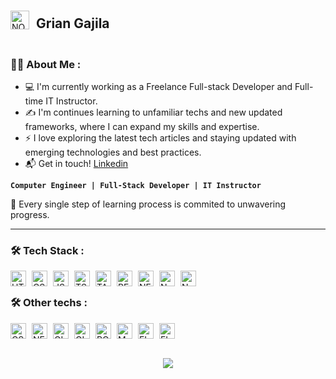 <div style="display: flex; align-items: center;justify-content: start; padding-top:2px; padding-bottom:2px; gap: 2px;">
   <img align="left" alt="NODE" width="30px" style="padding-right:6px;" src="https://avatars.githubusercontent.com/u/110281965?s=400&u=d2c15fa7f930619807046ad66015d7d7e948f8f8&v=4" /> 
   <h2>Grian Gajila</h2>
</div>

### :man_technologist: About Me :
- 💻 I'm currently working as a Freelance Full-stack Developer and Full-time IT Instructor.
- ✍️ I'm continues learning to unfamiliar techs and new updated frameworks, where I can expand my skills and expertise.
- ⚡ I love exploring the latest tech articles and staying updated with emerging technologies and best practices.
- 📬 Get in touch! <a href="https://www.linkedin.com/in/grian-gajila/">Linkedin</a>
<p>

**`Computer Engineer | Full-Stack Developer | IT Instructor `**

</p>

🧠 Every single step of learning process is commited to unwavering progress.

---

### :hammer_and_wrench: Tech Stack :

<img align="left" alt="HTML" width="25px" style="padding-right:6px;" src="https://skillicons.dev/icons?i=html" />
<img align="left" alt="CSS" width="25px" style="padding-right:6px;" src="https://skillicons.dev/icons?i=css" />
<img align="left" alt="JS" width="25px" style="padding-right:6px;" src="https://skillicons.dev/icons?i=js" />
<img align="left" alt="TS" width="25px" style="padding-right:6px;" src="https://skillicons.dev/icons?i=ts" />
<img align="left" alt="TAILWIND" width="25px" style="padding-right:6px;" src="https://skillicons.dev/icons?i=tailwind" />
<img align="left" alt="REACT" width="25px" style="padding-right:6px;" src="https://skillicons.dev/icons?i=react" />
<img align="left" alt="NEXT" width="25px" style="padding-right:6px;" src="https://skillicons.dev/icons?i=nextjs" />
<img align="left" alt="NODE" width="25px" style="padding-right:6px;" src="https://skillicons.dev/icons?i=nodejs" />
<img align="left" alt="NODE" width="25px" style="padding-right:6px;" src="https://skillicons.dev/icons?i=express" />

<br/>

### :hammer_and_wrench: Other techs :
<img align="left" alt="CS" width="25px" style="padding-right:6px;" src="https://skillicons.dev/icons?i=cs" />
<img align="left" alt="NET" width="25px" style="padding-right:6px;" src="https://skillicons.dev/icons?i=dotnet" />
<img align="left" alt="GIT" width="25px" style="padding-right:6px;" src="https://skillicons.dev/icons?i=git" />
<img align="left" alt="GITHUB" width="25px" style="padding-right:6px;" src="https://skillicons.dev/icons?i=github" />
<img align="left" alt="POSTMAN" width="25px" style="padding-right:6px;" src="https://skillicons.dev/icons?i=postman" />
<img align="left" alt="MONGODB" width="25px" style="padding-right:6px;" src="https://skillicons.dev/icons?i=mongodb" />
<img align="left" alt="FIREBASE" width="25px" style="padding-right:6px;" src="https://skillicons.dev/icons?i=firebase" />
<img align="left" alt="FIREBASE" width="25px" style="padding-right:6px;" src="https://skillicons.dev/icons?i=vscode" />

<br/>

#

<h3 align="center">
   <img src="https://readme-typing-svg.herokuapp.com/?font=Righteous&size=35&center=true&vCenter=true&width=500&height=70&duration=4000&lines=Alright!+✌️;+Thankyou+for+visiting!;" />
</h3>
